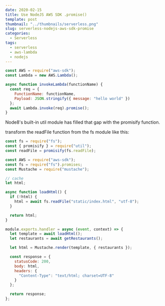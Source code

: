 ```yaml
---
date: 2020-02-15
title: Use NodeJS AWS SDK .promise()
template: post
thumbnail: "../thumbnails/serverless.png"
slug: serverless-nodejs-aws-sdk-promise
categories:
  - Serverless
tags:
  - serverless
  - aws-lambda
  - nodejs
---
```


<!-- ------------------------------------------------------------------------------------------------------- -->

```javascript
const AWS = require("aws-sdk");
const Lambda = new AWS.Lambda();

async function invokeLambda(functionName) {
  const req = {
    FunctionName: functionName,
    Payload: JSON.stringify({ message: "hello world" })
  };
  await Lambda.invoke(req).promise();
}
```

<!-- ------------------------------------------------------------------------------------------------------- -->

Node8's built-in util module has filled that gap with the promisify function.

transform the readFile function from the fs module like this:

```javascript
const fs = require("fs");
const { promisify } = require("util");
const readFile = promisify(fs.readFile);
```

```javascript
const AWS = require("aws-sdk");
const fs = require("fs").promises;
const Mustache = require("mustache");

// cache
let html;

async function loadHtml() {
  if (!html) {
    html = await fs.readFile("static/index.html", "utf-8");
  }

  return html;
}

module.exports.handler = async (event, context) => {
  let template = await loadHtml();
  let restaurants = await getRestaurants();

  let html = Mustache.render(template, { restaurants });

  const response = {
    statusCode: 200,
    body: html,
    headers: {
      "Content-Type": "text/html; charset=UTF-8"
    }
  };

  return response;
};
```
